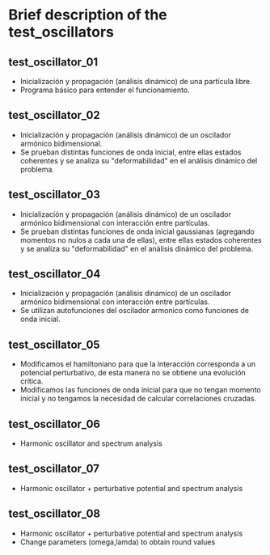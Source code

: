 # Brief description of the test_oscillators

## test_oscillator_01
* Inicialización y propagación (análisis dinámico) de una partícula libre.
* Programa básico para entender el funcionamiento.
## test_oscillator_02
* Inicialización y propagación (análisis dinámico) de un oscilador armónico bidimensional.
* Se prueban distintas funciones de onda inicial, entre ellas estados coherentes y se analiza su "deformabilidad" en el análisis dinámico del problema.
## test_oscillator_03
* Inicialización y propagación (análisis dinámico) de un oscilador armónico bidimensional con interacción entre partículas.
* Se prueban distintas funciones de onda inicial gaussianas (agregando momentos no nulos a cada una de ellas), entre ellas estados coherentes y se analiza su "deformabilidad" en el análisis dinámico del problema.
## test_oscillator_04
* Inicialización y propagación (análisis dinámico) de un oscilador armónico bidimensional con interacción entre partículas.
* Se utilizan autofunciones del oscilador armonico como funciones de onda inicial.
## test_oscillator_05
* Modificamos el hamiltoniano para que la interacción corresponda a un potencial perturbativo, de esta manera no se obtiene una evolución crítica.
* Modificamos las funciones de onda inicial para que no tengan momento inicial y no tengamos la necesidad de calcular correlaciones cruzadas.
## test_oscillator_06
* Harmonic oscillator and spectrum analysis
## test_oscillator_07
* Harmonic oscillator + perturbative potential and spectrum analysis
## test_oscillator_08
* Harmonic oscillator + perturbative potential and spectrum analysis
* Change parameters (omega,lamda) to obtain round values
